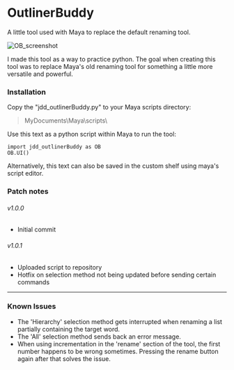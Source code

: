 # OutlinerBuddy
A little tool used with Maya to replace the default renaming tool.

![OB_screenshot](https://user-images.githubusercontent.com/84198946/174913818-10bb6eea-bc65-4ef8-9abc-cc8830785ec3.PNG)

I made this tool as a way to practice python. The goal when creating this tool was to replace Maya's old renaming tool for something a little more versatile and powerful.

### Installation
Copy the "jdd_outlinerBuddy.py" to your Maya scripts directory:
>MyDocuments\Maya\scripts\

Use this text as a python script within Maya to run the tool:
```
import jdd_outlinerBuddy as OB
OB.UI()
```

Alternatively, this text can also be saved in the custom shelf using maya's script editor.

### Patch notes
###### v1.0.0
- Initial commit

###### v1.0.1
- Uploaded script to repository
- Hotfix on selection method not being updated before sending certain commands

---

### Known Issues
- The 'Hierarchy' selection method gets interrupted when renaming a list partially containing the target word.
- The 'All' selection method sends back an error message.
- When using incrementation in the 'rename' section of the tool, the first number happens to be wrong sometimes. Pressing the rename button again after that solves the issue.
